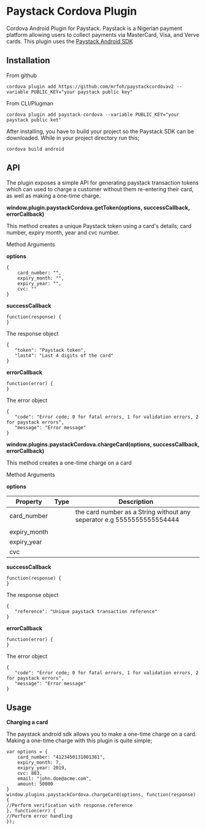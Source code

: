 **Paystack Cordova Plugin**
=======================
Cordova Android Plugin for Paystack. Paystack is a Nigerian payment platform allowing users to collect payments via MasterCard, Visa, and Verve cards.
This plugin uses the [Paystack Android SDK](https://github.com/PaystackHQ/paystack-android)

Installation
----------------
From github

    cordova plugin add https://github.com/mrfoh/paystackcordovav2 --variable PUBLIC_KEY="your paystack public key"

From CLI/Plugman

    cordova plugin add paystack-cordova --variable PUBLIC_KEY="your paystack public ket"

After installing, you have to build your project so the Paystack SDK can be downloaded. While in your project directory run this;

    cordova build android

API
-----
The plugin exposes a simple API for generating paystack transaction tokens which can used to charge a customer without them re-entering their card, as well as making a one-time charge.

**window.plugin.paystackCordova.getToken(options, successCallback, errorCallback)**

This method creates a unique Paystack token using a card's details; card number, expiry month, year and cvc number.

Method Arguments

**options**

    {
	    card_number: "",
	    expiry_month: "",
	    expiry_year: "",
	    cvc: ""
    }

**successCallback**

    function(response) {
    }

   The response object


    {
	   "token": "Paystack token",
	   "last4": "Last 4 digits of the card"
    }

  **errorCallback**

    function(error) {
    }

The error object

    {
	   "code": "Error code; 0 for fatal errors, 1 for validation errors, 2 for paystack errors",
	   "message": "Error message"
    }


**window.plugins.paystackCordova.chargeCard(options, successCallback, errorCallback)**

This method creates a one-time charge on a card

Method Arguments

**options**

| Property    | Type | Description |
|-------------|------|-------------|
|card_number  |      | the card number as a String without any seperator e.g 5555555555554444
            |
|expiry_month |      |             |
|expiry_year  |      |             |
|cvc          |      |             |

 **successCallback**


    function(response) {
    }

The response object


    {
	   "reference": "Unique paystack transaction reference"
    }

**errorCallback**

    function(error) {
    }

The error object

    {
	   "code": "Error code; 0 for fatal errors, 1 for validation errors, 2 for paystack errors",
	   "message": "Error message"
    }

Usage
---------
**Charging a card**

The paystack android sdk allows you to make a one-time charge on a card. Making a one-time charge with this plugin is quite simple;

    var options = {
	    card_number: "4123450131001381",
	    expiry_month: 7,
	    exipry_year: 2019,
	    cvc: 883,
	    email: "john.doe@acme.com",
	    amount: 50000
    }
    window.plugins.paystackCordova.chargeCard(options, function(response) {
    //Perform verification with response.reference
    }, function(err) {
    //Perform error handling
    });

